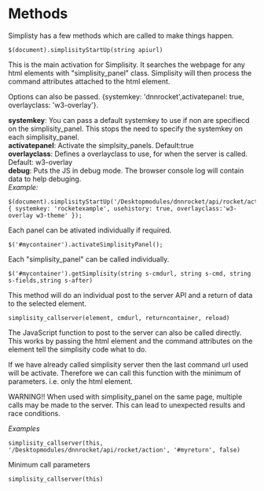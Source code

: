 ﻿# Methods
Simplisty has a few methods which are called to make things happen.

```
$(document).simplisityStartUp(string apiurl)
```
This is the main activation for Simplisity. It searches the webpage for any html elements with "simplisity_panel" class. Simplisity will then process the command attributes attached to the html element.

Options can also be passed. {systemkey: 'dnnrocket',activatepanel: true, overlayclass: 'w3-overlay'}.

**systemkey**: You can pass a default systemkey to use if non are specifiecd on the simplisity_panel. This stops the need to specify the systemkey on each simplisity_panel.  
**activatepanel**: Activate the simplsity_panels. Default:true  
**overlayclass**: Defines a overlayclass to use, for when the server is called. Default: w3-overlay  
**debug**: Puts the JS in debug mode. The browser console log will contain data to help debuging.  
*Example:*
```
$(document).simplisityStartUp('/Desktopmodules/dnnrocket/api/rocket/action', { systemkey: 'rocketexample', usehistory: true, overlayclass:'w3-overlay w3-theme' });
```
Each panel can be ativated individually if required.
```
$('#mycontainer').activateSimplisityPanel();
```

Each "simplisity_panel" can be called individually.
```
$('#mycontainer').getSimplisity(string s-cmdurl, string s-cmd, string s-fields,string s-after)
```
This method will do an individual post to the server API and a return of data to the selected element.
```
simplisity_callserver(element, cmdurl, returncontainer, reload)
```
The JavaScript function to post to the server can also be called directly. This works by passing the html element and the command attributes on the element tell the simplisity code what to do.

If we have already called simplisity server then the last command url used will be activate. Therefore we can call this function with the minimum of parameters. i.e. only the html element.

WARNING!! When used with simplisity_panel on the same page, multiple calls may be made to the server. This can lead to unexpected results and race conditions.

*Examples*
```
simplisity_callserver(this, '/Desktopmodules/dnnrocket/api/rocket/action', '#myreturn', false)
```
Minimum call parameters
```
simplisity_callserver(this)
```
